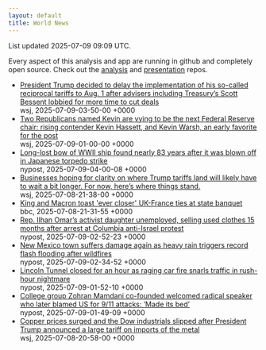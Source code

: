 ```yaml
---
layout: default
title: World News
---
```


<div markdown="0">
<div class="byline small text-muted">List updated <span class="datetime">2025-07-09 09:09 UTC</span>.</div>

<p>Every aspect of this analysis and app are running in github and completely open source. Check out the <a href="https://github.com/Castro-Media/Analysis">analysis</a> and <a href="https://github.com/Castro-Media/TopStoryReview.com">presentation</a> repos.</p>
<ul>
<li><a href='https://www.wsj.com/economy/trade/trump-tariffs-scott-bessent-trade-deals-cc76e43a'>President Trump decided to delay the implementation of his so-called reciprocal tariffs to Aug. 1 after advisers including Treasury&#8217;s Scott Bessent lobbied for more time to cut deals</a><div class='byline small text-muted'>wsj, <span class="datetime">2025-07-09-03-50-00 +0000</span></div></li>
<li><a href='https://www.wsj.com/economy/central-banking/trump-fed-chair-hassett-warsh-3373fe8e'>Two Republicans named Kevin are vying to be the next Federal Reserve chair: rising contender Kevin Hassett, and Kevin Warsh, an early favorite for the post</a><div class='byline small text-muted'>wsj, <span class="datetime">2025-07-09-01-00-00 +0000</span></div></li>
<li><a href='https://nypost.com/2025/07/09/us-news/long-lost-bow-of-wwii-ship-found-nearly-83-years-after-it-was-blown-off-in-japanese-torpedo-strike/'>Long-lost bow of WWII ship found nearly 83 years after it was blown off in Japanese torpedo strike</a><div class='byline small text-muted'>nypost, <span class="datetime">2025-07-09-04-00-08 +0000</span></div></li>
<li><a href='https://www.wsj.com/economy/trade/trump-tariffs-countries-goods-explained-b9878e1a'>Businesses hoping for clarity on where Trump tariffs land will likely have to wait a bit longer. For now, here&#8217;s where things stand.</a><div class='byline small text-muted'>wsj, <span class="datetime">2025-07-08-21-38-00 +0000</span></div></li>
<li><a href='https://www.bbc.com/news/articles/cvg87y6d5j4o'>King and Macron toast 'ever closer' UK-France ties at state banquet</a><div class='byline small text-muted'>bbc, <span class="datetime">2025-07-08-21-31-55 +0000</span></div></li>
<li><a href='https://nypost.com/2025/07/08/us-news/rep-ilhan-omars-activist-daughter-unemployed-selling-used-clothes-15-months-after-arrest-at-columbia-anti-israel-protest/'>Rep. Ilhan Omar&#8217;s activist daughter unemployed, selling used clothes 15 months after arrest at Columbia anti-Israel protest</a><div class='byline small text-muted'>nypost, <span class="datetime">2025-07-09-02-52-23 +0000</span></div></li>
<li><a href='https://nypost.com/2025/07/08/us-news/new-mexico-town-suffers-damage-again-as-heavy-rain-triggers-record-flash-flooding-after-wildfires/'>New Mexico town suffers damage again as heavy rain triggers record flash flooding after wildfires</a><div class='byline small text-muted'>nypost, <span class="datetime">2025-07-09-02-34-52 +0000</span></div></li>
<li><a href='https://nypost.com/2025/07/08/us-news/lincoln-tunnel-closed-for-an-hour-in-rush-hour-nightmare-as-car-fire-snarls-traffic/'>Lincoln Tunnel closed for an hour as raging car fire snarls traffic in rush-hour nightmare</a><div class='byline small text-muted'>nypost, <span class="datetime">2025-07-09-01-52-10 +0000</span></div></li>
<li><a href='https://nypost.com/2025/07/08/us-news/college-group-zohran-mamdani-co-founded-welcomed-radical-speaker-who-blamed-us-for-9-11-attacks-made-its-bed/'>College group Zohran Mamdani co-founded welcomed radical speaker who later blamed US for 9/11 attacks: &#8216;Made its bed&#8217;</a><div class='byline small text-muted'>nypost, <span class="datetime">2025-07-09-01-49-09 +0000</span></div></li>
<li><a href='https://www.wsj.com/economy/trade/trumps-tariffs-send-copper-to-record-dow-industrials-slip-bcfba898'>Copper prices surged and the Dow industrials slipped after President Trump announced a large tariff on imports of the metal</a><div class='byline small text-muted'>wsj, <span class="datetime">2025-07-08-20-58-00 +0000</span></div></li>
</ul>
</div>
